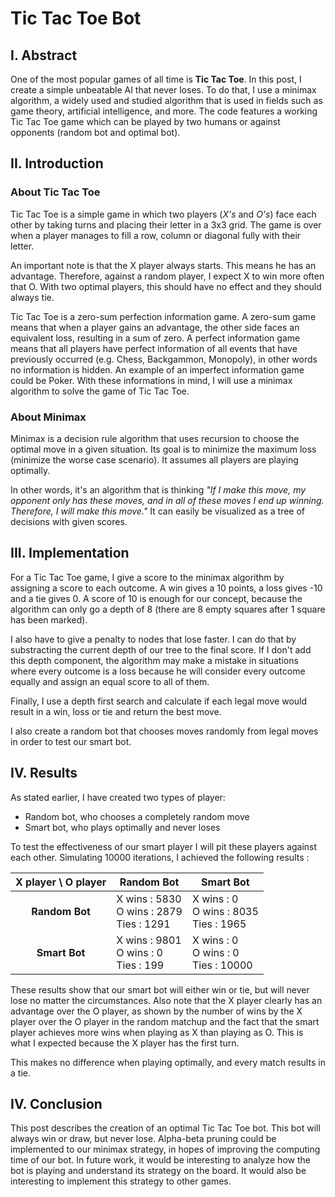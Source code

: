 # Tic Tac Toe Bot

## I. Abstract
One of the most popular games of all time is **Tic Tac Toe**. In this post, I create a simple unbeatable AI that never loses. To do that, I use a minimax algorithm, a widely used and studied algorithm that is used in fields such as game theory, artificial intelligence, and more. The code features a working Tic Tac Toe game which can be played by two humans or against opponents (random bot and optimal bot).


## II. Introduction
### About Tic Tac Toe
Tic Tac Toe is a simple game in which two players (*X's* and *O's*) face each other by taking turns and placing their letter in a 3x3 grid. The game is over when a player manages to fill a row, column or diagonal fully with their letter. 

An important note is that the X player always starts. This means he has an advantage. Therefore, against a random player, I expect X to win more often that O. With two optimal players, this should have no effect and they should always tie.

Tic Tac Toe is a zero-sum perfection information game. A zero-sum game means that when a player gains an advantage, the other side faces an equivalent loss, resulting in a sum of zero. A perfect information game means that all players have perfect information of all events that have previously occurred (e.g. Chess, Backgammon, Monopoly), in other words no information is hidden. An example of an imperfect information game could be Poker. With these informations in mind, I will use a minimax algorithm to solve the game of Tic Tac Toe.


### About Minimax

Minimax is a decision rule algorithm that uses recursion to choose the optimal move in a given situation. Its goal is to minimize the maximum loss (minimize the worse case scenario). It assumes all players are playing optimally.

In other words, it's an algorithm that is thinking *"If I make this move, my opponent only has these moves, and in all of these moves I end up winning. Therefore, I will make this move."* It can easily be visualized as a tree of decisions with given scores.

## III. Implementation
For a Tic Tac Toe game, I give a score to the minimax algorithm by assigning a score to each outcome. A win gives a 10 points,  a loss gives -10 and a tie gives 0. A score of 10 is enough for our concept, because the algorithm can only go a depth of 8 (there  are 8 empty squares after 1 square has been marked).



I also have to give a penalty to nodes that lose faster. I can do that by substracting the current depth of our tree to the final score. If I don't add this depth component, the algorithm may make a mistake in situations where every outcome is a loss because he will consider every outcome equally and assign an equal score to all of them. 

Finally, I use a depth first search and calculate if each legal move would result in a win, loss or tie and return the best move. 

I also create a random bot that chooses moves randomly from legal moves in order to test our smart bot.
	    
## IV. Results
As stated earlier, I have created two types of player:

 - Random bot, who chooses a completely random move
 - Smart bot, who plays optimally and never loses
 
 To test the effectiveness of our smart player I will pit these players against each other. Simulating 10000 iterations, I achieved the following results :
 
 | **X player** \ **O player**  | **Random Bot** | **Smart Bot** | 
|:------------:|------------|-----------|
| **Random Bot** |X wins : 5830<br /> O wins : 2879<br /> Ties : 1291          |   X wins : 0<br /> O wins : 8035<br /> Ties : 1965     |   
| **Smart Bot**  | X wins : 9801<br /> O wins : 0<br /> Ties : 199             |   X wins : 0<br /> O wins : 0<br /> Ties : 10000         |   

These results show that our smart bot will either win or tie, but will never lose no matter the circumstances. Also note that the X player clearly has an advantage over the O player, as shown by the number of wins by the X player over the O player in the random matchup and the fact that the smart player achieves more wins when playing as X than playing as O. This is what I expected because the X player has the first turn.

This makes no difference when playing optimally, and every match results in a tie.
 
## IV. Conclusion
 
This post describes the creation of an optimal Tic Tac Toe bot. This bot will always win or draw, but never lose. Alpha-beta pruning could be implemented to our minimax strategy, in hopes of improving the computing time of our bot. In future work, it would be interesting to analyze how the bot is playing and understand its strategy on the board. It would also be interesting to implement this strategy to other games.
 
 
